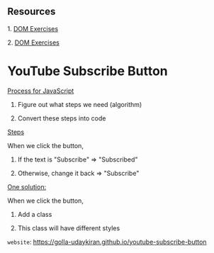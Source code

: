 <h2>Resources</h2>
<p>1. <a href="https://supersimple.dev/projects/dom">DOM Exercises</a></p>
<p>2. <a href="https://supersimple.dev/projects/dom-with-css">DOM Exercises</a></p>

# YouTube Subscribe Button

<p><ins>Process for JavaScript</ins>

1. Figure out what steps we need (algorithm)

2. Convert these steps into code</p>

<p><ins>Steps</ins>

When we click the button,

1. If the text is "Subscribe" => "Subscribed"

2. Otherwise, change it back => "Subscribe"</p>

<p><ins>One solution:</ins>

When we click the button,

1. Add a class

2. This class will have different styles</p>

<code>website</code>: https://golla-udaykiran.github.io/youtube-subscribe-button